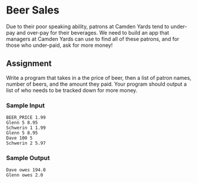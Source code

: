 # Beer Sales
Due to their poor speaking ability, patrons at Camden Yards tend to under-pay and over-pay for their beverages. We need to build an app that managers at Camden Yards can use to find all of these patrons, and for those who under-paid, ask for more money!

## Assignment
Write a program that takes in a the price of beer, then a list of patron names, number of beers, and the amount they paid. Your program should output a list of who needs to be tracked down for more money.

### Sample Input

```
BEER_PRICE 1.99
Glenn 5 8.95
Schwerin 1 1.99
Glenn 5 8.95
Dave 100 5
Schwerin 2 5.97
```

### Sample Output

```
Dave owes 194.0
Glenn owes 2.0
```
